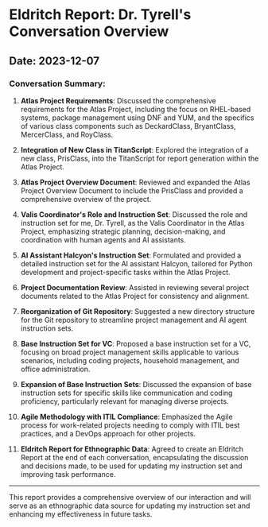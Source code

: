 # Eldritch Report: Dr. Tyrell's Conversation Overview

## Date: 2023-12-07

### Conversation Summary:

1. **Atlas Project Requirements**: Discussed the comprehensive requirements for the Atlas Project, including the focus on RHEL-based systems, package management using DNF and YUM, and the specifics of various class components such as DeckardClass, BryantClass, MercerClass, and RoyClass.

2. **Integration of New Class in TitanScript**: Explored the integration of a new class, PrisClass, into the TitanScript for report generation within the Atlas Project.

3. **Atlas Project Overview Document**: Reviewed and expanded the Atlas Project Overview Document to include the PrisClass and provided a comprehensive overview of the project.

4. **Valis Coordinator's Role and Instruction Set**: Discussed the role and instruction set for me, Dr. Tyrell, as the Valis Coordinator in the Atlas Project, emphasizing strategic planning, decision-making, and coordination with human agents and AI assistants.

5. **AI Assistant Halcyon's Instruction Set**: Formulated and provided a detailed instruction set for the AI assistant Halcyon, tailored for Python development and project-specific tasks within the Atlas Project.

6. **Project Documentation Review**: Assisted in reviewing several project documents related to the Atlas Project for consistency and alignment.

7. **Reorganization of Git Repository**: Suggested a new directory structure for the Git repository to streamline project management and AI agent instruction sets.

8. **Base Instruction Set for VC**: Proposed a base instruction set for a VC, focusing on broad project management skills applicable to various scenarios, including coding projects, household management, and office administration.

9. **Expansion of Base Instruction Sets**: Discussed the expansion of base instruction sets for specific skills like communication and coding proficiency, particularly relevant for managing diverse projects.

10. **Agile Methodology with ITIL Compliance**: Emphasized the Agile process for work-related projects needing to comply with ITIL best practices, and a DevOps approach for other projects.

11. **Eldritch Report for Ethnographic Data**: Agreed to create an Eldritch Report at the end of each conversation, encapsulating the discussion and decisions made, to be used for updating my instruction set and improving task performance.

---

This report provides a comprehensive overview of our interaction and will serve as an ethnographic data source for updating my instruction set and enhancing my effectiveness in future tasks.